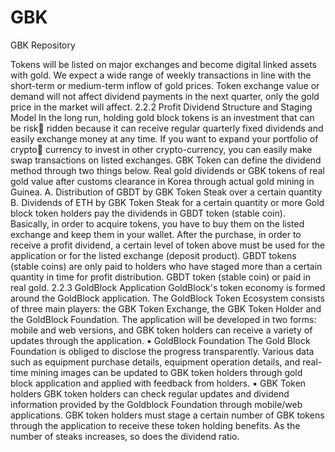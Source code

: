 # GBK
GBK Repository


Tokens will be listed on major exchanges and become digital linked assets
with gold. We expect a wide range of weekly transactions in line with the
short-term or medium-term inflow of gold prices. Token exchange value or
demand will not affect dividend payments in the next quarter, only the gold
price in the market will affect.
2.2.2 Profit Dividend Structure and Staging Model
In the long run, holding gold block tokens is an investment that can be risk
ridden because it can receive regular quarterly fixed dividends and easily
exchange money at any time. If you want to expand your portfolio of crypto
currency to invest in other crypto-currency, you can easily make swap
transactions on listed exchanges. GBK Token can define the dividend method
through two things below.
Real gold dividends or GBK tokens of real gold value after customs clearance
in Korea through actual gold mining in Guinea.
A. Distribution of GBDT by GBK Token Steak over a certain quantity
B. Dividends of ETH by GBK Token Steak for a certain quantity or more
Gold block token holders pay the dividends in GBDT token (stable coin).
Basically, in order to acquire tokens, you have to buy them on the listed
exchange and keep them in your wallet. After the purchase, in order to
receive a profit dividend, a certain level of token above must be used for the
application or for the listed exchange (deposit product). GBDT tokens (stable
coins) are only paid to holders who have staged more than a certain quantity
in time for profit distribution. GBDT token (stable coin) or paid in real gold.
2.2.3 GoldBlock Application
GoldBlock's token economy is formed around the GoldBlock application. The
GoldBlock Token Ecosystem consists of three main players: the GBK Token
Exchange, the GBK Token Holder and the GoldBlock Foundation. The
application will be developed in two forms: mobile and web versions, and
GBK token holders can receive a variety of updates through the application.
▪ GoldBlock Foundation
The Gold Block Foundation is obliged to disclose the progress transparently.
Various data such as equipment purchase details, equipment operation
details, and real-time mining images can be updated to GBK token holders
through gold block application and applied with feedback from holders.
▪ GBK Token holders
GBK token holders can check regular updates and dividend information
provided by the Goldblock Foundation through mobile/web applications.
GBK token holders must stage a certain number of GBK tokens through the
application to receive these token holding benefits. As the number of steaks
increases, so does the dividend ratio.
